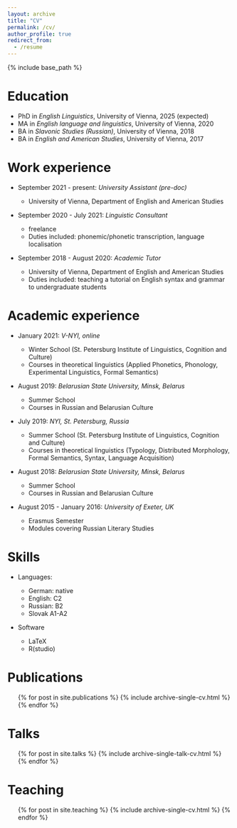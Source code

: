 ```yaml
---
layout: archive
title: "CV"
permalink: /cv/
author_profile: true
redirect_from:
  - /resume
---
```


{% include base_path %}

Education
======
* PhD in _English Linguistics_, University of Vienna, 2025 (expected)
* MA in _English language and linguistics_, University of Vienna, 2020
* BA in _Slavonic Studies (Russian)_, University of Vienna, 2018
* BA in _English and American Studies_, University of Vienna, 2017


Work experience
======
* September 2021 - present: _University Assistant (pre-doc)_
  * University of Vienna, Department of English and American Studies

* September 2020 -  July 2021: _Linguistic Consultant_
  * freelance
  * Duties included: phonemic/phonetic transcription, language localisation

* September 2018 -  August 2020: _Academic Tutor_
  * University of Vienna, Department of English and American Studies
  * Duties included: teaching a tutorial on English syntax and grammar to undergraduate students  

Academic experience
======
* January 2021: _V-NYI, online_
  * Winter School (St. Petersburg Institute of Linguistics, Cognition and Culture)
  * Courses in theoretical linguistics (Applied Phonetics, Phonology, Experimental Linguistics, Formal Semantics)

* August 2019: _Belarusian State University, Minsk, Belarus_
  * Summer School
  * Courses in Russian and Belarusian Culture

* July 2019: _NYI, St. Petersburg, Russia_
  * Summer School (St. Petersburg Institute of Linguistics, Cognition and Culture)
  * Courses in theoretical linguistics (Typology, Distributed Morphology, Formal Semantics, Syntax, Language Acquisition)

* August 2018: _Belarusian State University, Minsk, Belarus_
  * Summer School
  * Courses in Russian and Belarusian Culture

* August 2015 - January 2016: _University of Exeter, UK_
  * Erasmus Semester
  * Modules covering Russian Literary Studies

  
Skills
======
* Languages:
  * German: native
  * English: C2
  * Russian: B2
  * Slovak A1-A2

* Software
  * LaTeX
  * R(studio)

Publications
======
  <ul>{% for post in site.publications %}
    {% include archive-single-cv.html %}
  {% endfor %}</ul>
  
Talks
======
  <ul>{% for post in site.talks %}
    {% include archive-single-talk-cv.html %}
  {% endfor %}</ul>
  
Teaching
======
  <ul>{% for post in site.teaching %}
    {% include archive-single-cv.html %}
  {% endfor %}</ul>
 
